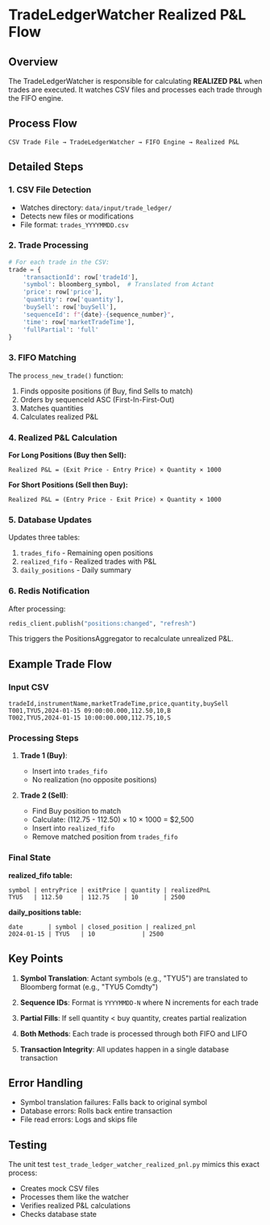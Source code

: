 # TradeLedgerWatcher Realized P&L Flow

## Overview

The TradeLedgerWatcher is responsible for calculating **REALIZED P&L** when trades are executed. It watches CSV files and processes each trade through the FIFO engine.

## Process Flow

```
CSV Trade File → TradeLedgerWatcher → FIFO Engine → Realized P&L
```

## Detailed Steps

### 1. CSV File Detection
- Watches directory: `data/input/trade_ledger/`
- Detects new files or modifications
- File format: `trades_YYYYMMDD.csv`

### 2. Trade Processing

```python
# For each trade in the CSV:
trade = {
    'transactionId': row['tradeId'],
    'symbol': bloomberg_symbol,  # Translated from Actant
    'price': row['price'],
    'quantity': row['quantity'],
    'buySell': row['buySell'],
    'sequenceId': f"{date}-{sequence_number}",
    'time': row['marketTradeTime'],
    'fullPartial': 'full'
}
```

### 3. FIFO Matching

The `process_new_trade()` function:
1. Finds opposite positions (if Buy, find Sells to match)
2. Orders by sequenceId ASC (First-In-First-Out)
3. Matches quantities
4. Calculates realized P&L

### 4. Realized P&L Calculation

**For Long Positions (Buy then Sell):**
```
Realized P&L = (Exit Price - Entry Price) × Quantity × 1000
```

**For Short Positions (Sell then Buy):**
```
Realized P&L = (Entry Price - Exit Price) × Quantity × 1000
```

### 5. Database Updates

Updates three tables:
1. `trades_fifo` - Remaining open positions
2. `realized_fifo` - Realized trades with P&L
3. `daily_positions` - Daily summary

### 6. Redis Notification

After processing:
```python
redis_client.publish("positions:changed", "refresh")
```

This triggers the PositionsAggregator to recalculate unrealized P&L.

## Example Trade Flow

### Input CSV
```csv
tradeId,instrumentName,marketTradeTime,price,quantity,buySell
T001,TYU5,2024-01-15 09:00:00.000,112.50,10,B
T002,TYU5,2024-01-15 10:00:00.000,112.75,10,S
```

### Processing Steps

1. **Trade 1 (Buy)**:
   - Insert into `trades_fifo`
   - No realization (no opposite positions)

2. **Trade 2 (Sell)**:
   - Find Buy position to match
   - Calculate: (112.75 - 112.50) × 10 × 1000 = $2,500
   - Insert into `realized_fifo`
   - Remove matched position from `trades_fifo`

### Final State

**realized_fifo table:**
```
symbol | entryPrice | exitPrice | quantity | realizedPnL
TYU5   | 112.50     | 112.75    | 10       | 2500
```

**daily_positions table:**
```
date       | symbol | closed_position | realized_pnl
2024-01-15 | TYU5   | 10             | 2500
```

## Key Points

1. **Symbol Translation**: Actant symbols (e.g., "TYU5") are translated to Bloomberg format (e.g., "TYU5 Comdty")

2. **Sequence IDs**: Format is `YYYYMMDD-N` where N increments for each trade

3. **Partial Fills**: If sell quantity < buy quantity, creates partial realization

4. **Both Methods**: Each trade is processed through both FIFO and LIFO

5. **Transaction Integrity**: All updates happen in a single database transaction

## Error Handling

- Symbol translation failures: Falls back to original symbol
- Database errors: Rolls back entire transaction
- File read errors: Logs and skips file

## Testing

The unit test `test_trade_ledger_watcher_realized_pnl.py` mimics this exact process:
- Creates mock CSV files
- Processes them like the watcher
- Verifies realized P&L calculations
- Checks database state